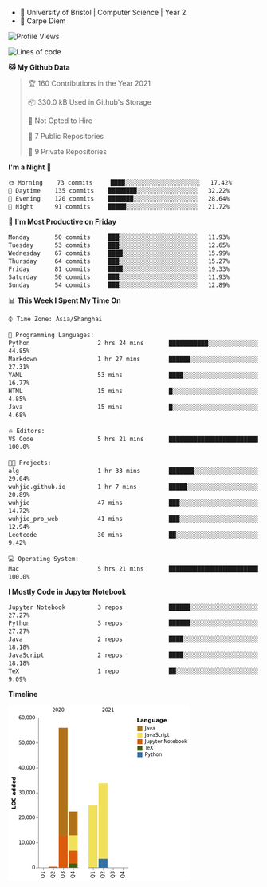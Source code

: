 - :school: University of Bristol | Computer Science | Year 2
- :musical_keyboard: Carpe Diem

<!--START_SECTION:waka-->
![Profile Views](http://img.shields.io/badge/Profile%20Views-79-blue)

![Lines of code](https://img.shields.io/badge/From%20Hello%20World%20I%27ve%20Written-137266%20lines%20of%20code-blue)

**🐱 My Github Data** 

> 🏆 160 Contributions in the Year 2021
 > 
> 📦 330.0 kB Used in Github's Storage 
 > 
> 🚫 Not Opted to Hire
 > 
> 📜 7 Public Repositories 
 > 
> 🔑 9 Private Repositories  
 > 
**I'm a Night 🦉** 

```text
🌞 Morning    73 commits     ████░░░░░░░░░░░░░░░░░░░░░   17.42% 
🌆 Daytime    135 commits    ████████░░░░░░░░░░░░░░░░░   32.22% 
🌃 Evening    120 commits    ███████░░░░░░░░░░░░░░░░░░   28.64% 
🌙 Night      91 commits     █████░░░░░░░░░░░░░░░░░░░░   21.72%

```
📅 **I'm Most Productive on Friday** 

```text
Monday       50 commits     ███░░░░░░░░░░░░░░░░░░░░░░   11.93% 
Tuesday      53 commits     ███░░░░░░░░░░░░░░░░░░░░░░   12.65% 
Wednesday    67 commits     ████░░░░░░░░░░░░░░░░░░░░░   15.99% 
Thursday     64 commits     ███░░░░░░░░░░░░░░░░░░░░░░   15.27% 
Friday       81 commits     ████░░░░░░░░░░░░░░░░░░░░░   19.33% 
Saturday     50 commits     ███░░░░░░░░░░░░░░░░░░░░░░   11.93% 
Sunday       54 commits     ███░░░░░░░░░░░░░░░░░░░░░░   12.89%

```


📊 **This Week I Spent My Time On** 

```text
⌚︎ Time Zone: Asia/Shanghai

💬 Programming Languages: 
Python                   2 hrs 24 mins       ███████████░░░░░░░░░░░░░░   44.85% 
Markdown                 1 hr 27 mins        ██████░░░░░░░░░░░░░░░░░░░   27.31% 
YAML                     53 mins             ████░░░░░░░░░░░░░░░░░░░░░   16.77% 
HTML                     15 mins             █░░░░░░░░░░░░░░░░░░░░░░░░   4.85% 
Java                     15 mins             █░░░░░░░░░░░░░░░░░░░░░░░░   4.68%

🔥 Editors: 
VS Code                  5 hrs 21 mins       █████████████████████████   100.0%

🐱‍💻 Projects: 
alg                      1 hr 33 mins        ███████░░░░░░░░░░░░░░░░░░   29.04% 
wuhjie.github.io         1 hr 7 mins         █████░░░░░░░░░░░░░░░░░░░░   20.89% 
wuhjie                   47 mins             ███░░░░░░░░░░░░░░░░░░░░░░   14.72% 
wuhjie_pro_web           41 mins             ███░░░░░░░░░░░░░░░░░░░░░░   12.94% 
Leetcode                 30 mins             ██░░░░░░░░░░░░░░░░░░░░░░░   9.42%

💻 Operating System: 
Mac                      5 hrs 21 mins       █████████████████████████   100.0%

```

**I Mostly Code in Jupyter Notebook** 

```text
Jupyter Notebook         3 repos             ██████░░░░░░░░░░░░░░░░░░░   27.27% 
Python                   3 repos             ██████░░░░░░░░░░░░░░░░░░░   27.27% 
Java                     2 repos             ████░░░░░░░░░░░░░░░░░░░░░   18.18% 
JavaScript               2 repos             ████░░░░░░░░░░░░░░░░░░░░░   18.18% 
TeX                      1 repo              ██░░░░░░░░░░░░░░░░░░░░░░░   9.09%

```


**Timeline**

![Chart not found](https://raw.githubusercontent.com/wuhjie/wuhjie/master/charts/bar_graph.png) 


<!--END_SECTION:waka-->